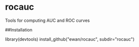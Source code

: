 # rocauc
Tools for computing AUC and ROC curves

##Installation

library(devtools)
install_github("ewan/rocauc", subdir="rocauc")
